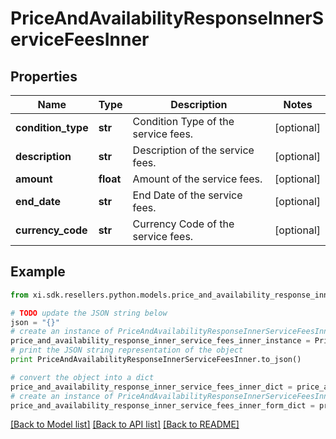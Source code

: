 # PriceAndAvailabilityResponseInnerServiceFeesInner


## Properties

Name | Type | Description | Notes
------------ | ------------- | ------------- | -------------
**condition_type** | **str** | Condition Type of the service fees. | [optional] 
**description** | **str** | Description of the service fees. | [optional] 
**amount** | **float** | Amount of the service fees. | [optional] 
**end_date** | **str** | End Date of the service fees. | [optional] 
**currency_code** | **str** | Currency Code of the service fees. | [optional] 

## Example

```python
from xi.sdk.resellers.python.models.price_and_availability_response_inner_service_fees_inner import PriceAndAvailabilityResponseInnerServiceFeesInner

# TODO update the JSON string below
json = "{}"
# create an instance of PriceAndAvailabilityResponseInnerServiceFeesInner from a JSON string
price_and_availability_response_inner_service_fees_inner_instance = PriceAndAvailabilityResponseInnerServiceFeesInner.from_json(json)
# print the JSON string representation of the object
print PriceAndAvailabilityResponseInnerServiceFeesInner.to_json()

# convert the object into a dict
price_and_availability_response_inner_service_fees_inner_dict = price_and_availability_response_inner_service_fees_inner_instance.to_dict()
# create an instance of PriceAndAvailabilityResponseInnerServiceFeesInner from a dict
price_and_availability_response_inner_service_fees_inner_form_dict = price_and_availability_response_inner_service_fees_inner.from_dict(price_and_availability_response_inner_service_fees_inner_dict)
```
[[Back to Model list]](../README.md#documentation-for-models) [[Back to API list]](../README.md#documentation-for-api-endpoints) [[Back to README]](../README.md)


